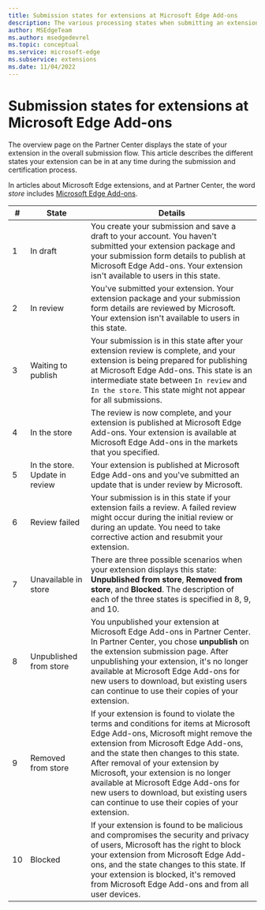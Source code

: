 ```yaml
---
title: Submission states for extensions at Microsoft Edge Add-ons
description: The various processing states when submitting an extension at Microsoft Edge Add-ons.
author: MSEdgeTeam
ms.author: msedgedevrel
ms.topic: conceptual
ms.service: microsoft-edge
ms.subservice: extensions
ms.date: 11/04/2022
---
```

# Submission states for extensions at Microsoft Edge Add-ons

The overview page on the Partner Center displays the state of your extension in the overall submission flow.  This article describes the different states your extension can be in at any time during the submission and certification process.

In articles about Microsoft Edge extensions, and at Partner Center, the word _store_ includes [Microsoft Edge Add-ons](https://microsoftedge.microsoft.com/addons/).

| # | State | Details |
|---|---|---|
| 1 | In draft | You create your submission and save a draft to your account.  You haven't submitted your extension package and your submission form details to publish at Microsoft Edge Add-ons.  Your extension isn't available to users in this state. |
| 2| In review | You've submitted your extension.  Your extension package and your submission form details are reviewed by Microsoft.  Your extension isn't available to users in this state. |
| 3| Waiting to publish | Your submission is in this state after your extension review is complete, and your extension is being prepared for publishing at Microsoft Edge Add-ons.  This state is an intermediate state between `In review` and `In the store`.  This state might not appear for all submissions. |
| 4| In the store | The review is now complete, and your extension is published at Microsoft Edge Add-ons.  Your extension is available at Microsoft Edge Add-ons in the markets that you specified. |
| 5 | In the store.  Update in review | Your extension is published at Microsoft Edge Add-ons and you've submitted an update that is under review by Microsoft. |
| 6 | Review failed | Your submission is in this state if your extension fails a review.  A failed review might occur during the initial review or during an update.  You need to take corrective action and resubmit your extension. |
| 7 | Unavailable in store | There are three possible scenarios when your extension displays this state:  **Unpublished from store**, **Removed from store**, and **Blocked**.  The description of each of the three states is specified in 8, 9, and 10. |
| 8 | Unpublished from store | You unpublished your extension at Microsoft Edge Add-ons in Partner Center.  In Partner Center, you chose **unpublish** on the extension submission page.  After unpublishing your extension, it's no longer available at Microsoft Edge Add-ons for new users to download, but existing users can continue to use their copies of your extension. |
| 9 | Removed from store | If your extension is found to violate the terms and conditions for items at Microsoft Edge Add-ons, Microsoft might remove the extension from Microsoft Edge Add-ons, and the state then changes to this state.  <br/>After removal of your extension by Microsoft, your extension is no longer available at Microsoft Edge Add-ons for new users to download, but existing users can continue to use their copies of your extension. |
| 10 | Blocked | If your extension is found to be malicious and compromises the security and privacy of users, Microsoft has the right to block your extension from Microsoft Edge Add-ons, and the state changes to this state.  If your extension is blocked, it's removed from Microsoft Edge Add-ons and from all user devices. |
